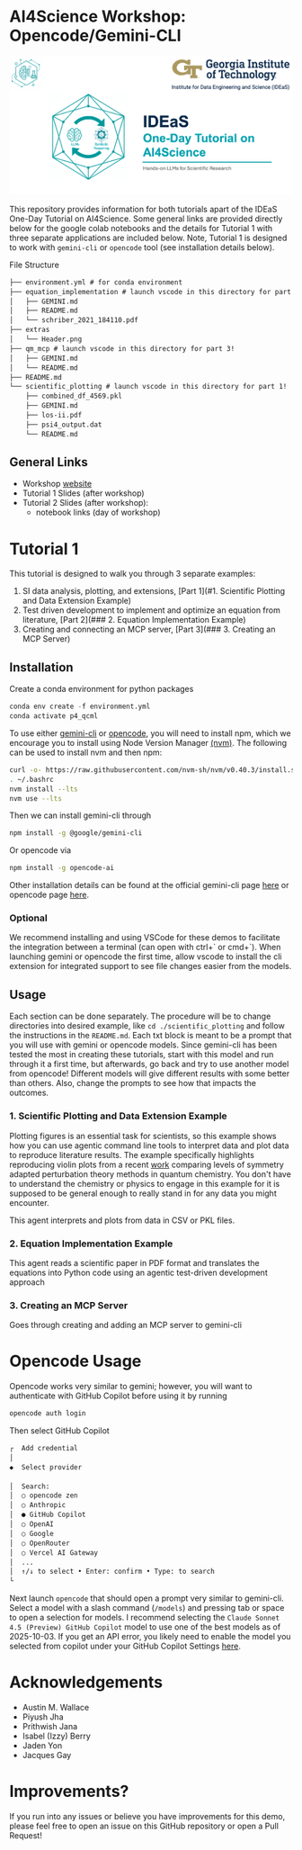 # AI4Science Workshop: Opencode/Gemini-CLI

![header](extras/Header.png)

This repository provides information for both tutorials apart of the IDEaS
One-Day Tutorial on AI4Science. Some general links are provided directly below
for the google colab notebooks and the details for Tutorial 1 with three
separate applications are included below. Note, Tutorial 1 is designed to work
with `gemini-cli` or `opencode` tool (see installation details below).

File Structure

```txt
├── environment.yml # for conda environment
├── equation_implementation # launch vscode in this directory for part 2!
│   ├── GEMINI.md
│   ├── README.md
│   └── schriber_2021_184110.pdf
├── extras
│   └── Header.png
├── qm_mcp # launch vscode in this directory for part 3!
│   ├── GEMINI.md
│   └── README.md
├── README.md
└── scientific_plotting # launch vscode in this directory for part 1!
    ├── combined_df_4569.pkl
    ├── GEMINI.md
    ├── los-ii.pdf
    ├── psi4_output.dat
    └── README.md
```

## General Links

- Workshop [website](https://sites.gatech.edu/ai4science-tutorial/)
- Tutorial 1 Slides (after workshop)
- Tutorial 2 Slides (after workshop): 
    - notebook links (day of workshop)

# Tutorial 1

This tutorial is designed to walk you through 3 separate examples:
1. SI data analysis, plotting, and extensions, [Part 1](#1. Scientific Plotting and Data Extension Example)
2. Test driven development to implement and optimize an equation from literature, [Part 2](### 2. Equation Implementation Example)
3. Creating and connecting an MCP server, [Part 3](### 3. Creating an MCP Server)

## Installation

Create a conda environment for python packages
```py
conda env create -f environment.yml
conda activate p4_qcml
```

To use either [gemini-cli](https://github.com/google-gemini/gemini-cli) or [opencode](https://opencode.ai/), you will need to install npm, which we encourage you to install using Node Version Manager [(nvm)](https://github.com/nvm-sh/nvm?tab=readme-ov-file#installing-and-updating). The following can be used to install nvm and then npm:
```bash
curl -o- https://raw.githubusercontent.com/nvm-sh/nvm/v0.40.3/install.sh | bash
. ~/.bashrc
nvm install --lts
nvm use --lts
```

Then we can install gemini-cli through
```bash
npm install -g @google/gemini-cli
```

Or opencode via
```bash
npm install -g opencode-ai
```


Other installation details can be found at the official gemini-cli page [here](https://github.com/google-gemini/gemini-cli) or opencode page [here](https://opencode.ai/).

### Optional
We recommend installing and using VSCode for these demos to facilitate the
integration between a terminal (can open with ctrl+\` or cmd+\`). When
launching gemini or opencode the first time, allow vscode to install the cli
extension for integrated support to see file changes easier from the models.

## Usage

Each section can be done separately. The procedure will be to change
directories into desired example, like `cd ./scientific_plotting` and follow
the instructions in the `README.md`. Each txt block is meant to be a prompt
that you will use with gemini or opencode models. Since gemini-cli has been
tested the most in creating these tutorials, start with this model and run
through it a first time, but afterwards, go back and try to use another model
from opencode! Different models will give different results with some better
than others. Also, change the prompts to see how that impacts the outcomes. 

### 1. Scientific Plotting and Data Extension Example

Plotting figures is an essential task for scientists, so this example shows how
you can use agentic command line tools to interpret data and plot data to
reproduce literature results. The example specifically highlights reproducing
violin plots from a recent
[work](https://chemrxiv.org/engage/chemrxiv/article-details/67fe885f6e70d6fb2e033804)
comparing levels of symmetry adapted perturbation theory methods in quantum
chemistry. You don't have to understand the chemistry or physics to engage in
this example for it is supposed to be general enough to really stand in for any
data you might encounter.

This agent interprets and plots from data in CSV or PKL files. 

### 2. Equation Implementation Example

This agent reads a scientific paper in PDF format and translates the equations
into Python code using an agentic test-driven development approach

### 3. Creating an MCP Server

Goes through creating and adding an MCP server to gemini-cli

# Opencode Usage

Opencode works very similar to gemini; however, you will want to authenticate with
GitHub Copilot before using it by running
```sh
opencode auth login
```
Then select GitHub Copilot
```txt
┌  Add credential
│
◆  Select provider

│  Search:
│  ○ opencode zen
│  ○ Anthropic
│  ● GitHub Copilot
│  ○ OpenAI
│  ○ Google
│  ○ OpenRouter
│  ○ Vercel AI Gateway
│  ...
│  ↑/↓ to select • Enter: confirm • Type: to search
└
```

Next launch `opencode` that should open a prompt very similar to gemini-cli.
Select a model with a slash command (`/models`) and pressing tab or space to
open a selection for models. I recommend selecting the `Claude Sonnet 4.5
(Preview) GitHub Copilot` model to use one of the best models as of 2025-10-03.
If you get an API error, you likely need to enable the model you selected from
copilot under your GitHub Copilot Settings
[here](https://github.com/settings/copilot/features).

# Acknowledgements
- Austin M. Wallace
- Piyush Jha
- Prithwish Jana
- Isabel (Izzy) Berry
- Jaden Yon
- Jacques Gay

# Improvements?
If you run into any issues or believe you have improvements for this demo,
please feel free to open an issue on this GitHub repository or open a Pull
Request!
